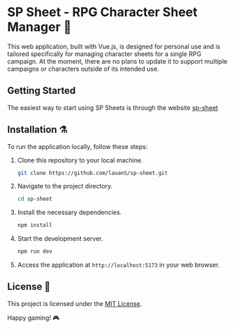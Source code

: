 # SP Sheet - RPG Character Sheet Manager 🎲

This web application, built with Vue.js, is designed for personal use and is tailored specifically for managing character sheets for a single RPG campaign. At the moment, there are no plans to update it to support multiple campaigns or characters outside of its intended use.

## Getting Started

The easiest way to start using SP Sheets is through the website [sp-sheet](https://lauans.github.io/sp-sheet/)

## Installation ⚗️

To run the application locally, follow these steps:

1. Clone this repository to your local machine.

   ```bash
   git clone https://github.com/lauanS/sp-sheet.git
   ```

2. Navigate to the project directory.

   ```bash
   cd sp-sheet
   ```

3. Install the necessary dependencies.

   ```bash
   npm install
   ```

4. Start the development server.

    ```bash
    npm run dev
    ```

5. Access the application at `http://localhost:5173` in your web browser.

## License 📄

This project is licensed under the [MIT License](./LICENSE).

Happy gaming! 🎮
